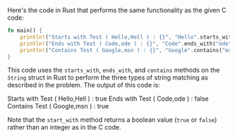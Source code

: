 Here's the code in Rust that performs the same functionality as the given C code:
```rust
fn main() {
    println!("Starts with Test ( Hello,Hell ) : {}", "Hello".starts_with("Hell"));
    println!("Ends with Test ( Code,ode ) : {}", "Code".ends_with("ode"));
    println!("Contains Test ( Google,msn ) : {}", "Google".contains("msn"));
}
```
This code uses the `starts_with`, `ends_with`, and `contains` methods on the `String` struct in Rust to perform the three types of string matching as described in the problem. The output of this code is:

Starts with Test ( Hello,Hell ) : true
Ends with Test ( Code,ode ) : false
Contains Test ( Google,msn ) : true

Note that the `start_with` method returns a boolean value (`true` or `false`) rather than an integer as in the C code.

